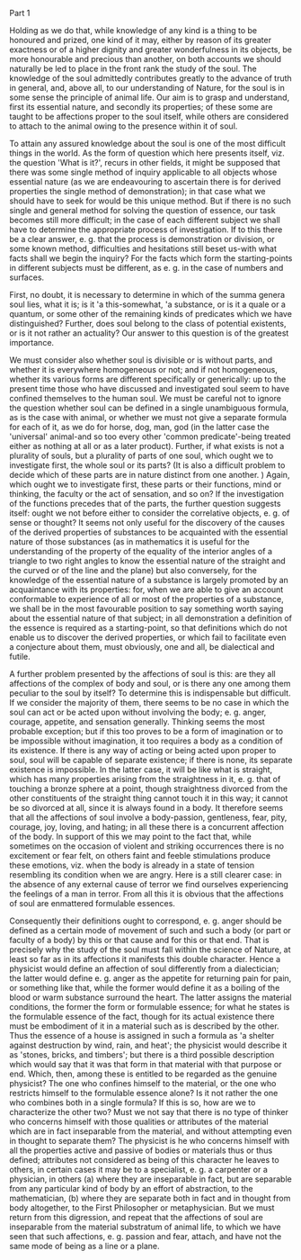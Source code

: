 Part 1

Holding as we do that, while knowledge of any kind is a thing to be honoured and prized, one kind of it may, either by reason of its greater exactness or of a higher dignity and greater wonderfulness in its objects, be more honourable and precious than another, on both accounts we should naturally be led to place in the front rank the study of the soul.
The knowledge of the soul admittedly contributes greatly to the advance of truth in general, and, above all, to our understanding of Nature, for the soul is in some sense the principle of animal life.
Our aim is to grasp and understand, first its essential nature, and secondly its properties; of these some are taught to be affections proper to the soul itself, while others are considered to attach to the animal owing to the presence within it of soul.

To attain any assured knowledge about the soul is one of the most difficult things in the world.
As the form of question which here presents itself, viz.
the question 'What is it?', recurs in other fields, it might be supposed that there was some single method of inquiry applicable to all objects whose essential nature (as we are endeavouring to ascertain there is for derived properties the single method of demonstration); in that case what we should have to seek for would be this unique method.
But if there is no such single and general method for solving the question of essence, our task becomes still more difficult; in the case of each different subject we shall have to determine the appropriate process of investigation.
If to this there be a clear answer, e.
g.
that the process is demonstration or division, or some known method, difficulties and hesitations still beset us-with what facts shall we begin the inquiry? For the facts which form the starting-points in different subjects must be different, as e.
g.
in the case of numbers and surfaces.

First, no doubt, it is necessary to determine in which of the summa genera soul lies, what it is; is it 'a this-somewhat, 'a substance, or is it a quale or a quantum, or some other of the remaining kinds of predicates which we have distinguished? Further, does soul belong to the class of potential existents, or is it not rather an actuality? Our answer to this question is of the greatest importance.

We must consider also whether soul is divisible or is without parts, and whether it is everywhere homogeneous or not; and if not homogeneous, whether its various forms are different specifically or generically: up to the present time those who have discussed and investigated soul seem to have confined themselves to the human soul.
We must be careful not to ignore the question whether soul can be defined in a single unambiguous formula, as is the case with animal, or whether we must not give a separate formula for each of it, as we do for horse, dog, man, god (in the latter case the 'universal' animal-and so too every other 'common predicate'-being treated either as nothing at all or as a later product).
Further, if what exists is not a plurality of souls, but a plurality of parts of one soul, which ought we to investigate first, the whole soul or its parts? (It is also a difficult problem to decide which of these parts are in nature distinct from one another.
) Again, which ought we to investigate first, these parts or their functions, mind or thinking, the faculty or the act of sensation, and so on? If the investigation of the functions precedes that of the parts, the further question suggests itself: ought we not before either to consider the correlative objects, e.
g.
of sense or thought? It seems not only useful for the discovery of the causes of the derived properties of substances to be acquainted with the essential nature of those substances (as in mathematics it is useful for the understanding of the property of the equality of the interior angles of a triangle to two right angles to know the essential nature of the straight and the curved or of the line and the plane) but also conversely, for the knowledge of the essential nature of a substance is largely promoted by an acquaintance with its properties: for, when we are able to give an account conformable to experience of all or most of the properties of a substance, we shall be in the most favourable position to say something worth saying about the essential nature of that subject; in all demonstration a definition of the essence is required as a starting-point, so that definitions which do not enable us to discover the derived properties, or which fail to facilitate even a conjecture about them, must obviously, one and all, be dialectical and futile.

A further problem presented by the affections of soul is this: are they all affections of the complex of body and soul, or is there any one among them peculiar to the soul by itself? To determine this is indispensable but difficult.
If we consider the majority of them, there seems to be no case in which the soul can act or be acted upon without involving the body; e.
g.
anger, courage, appetite, and sensation generally.
Thinking seems the most probable exception; but if this too proves to be a form of imagination or to be impossible without imagination, it too requires a body as a condition of its existence.
If there is any way of acting or being acted upon proper to soul, soul will be capable of separate existence; if there is none, its separate existence is impossible.
In the latter case, it will be like what is straight, which has many properties arising from the straightness in it, e.
g.
that of touching a bronze sphere at a point, though straightness divorced from the other constituents of the straight thing cannot touch it in this way; it cannot be so divorced at all, since it is always found in a body.
It therefore seems that all the affections of soul involve a body-passion, gentleness, fear, pity, courage, joy, loving, and hating; in all these there is a concurrent affection of the body.
In support of this we may point to the fact that, while sometimes on the occasion of violent and striking occurrences there is no excitement or fear felt, on others faint and feeble stimulations produce these emotions, viz.
when the body is already in a state of tension resembling its condition when we are angry.
Here is a still clearer case: in the absence of any external cause of terror we find ourselves experiencing the feelings of a man in terror.
From all this it is obvious that the affections of soul are enmattered formulable essences.

Consequently their definitions ought to correspond, e.
g.
anger should be defined as a certain mode of movement of such and such a body (or part or faculty of a body) by this or that cause and for this or that end.
That is precisely why the study of the soul must fall within the science of Nature, at least so far as in its affections it manifests this double character.
Hence a physicist would define an affection of soul differently from a dialectician; the latter would define e.
g.
anger as the appetite for returning pain for pain, or something like that, while the former would define it as a boiling of the blood or warm substance surround the heart.
The latter assigns the material conditions, the former the form or formulable essence; for what he states is the formulable essence of the fact, though for its actual existence there must be embodiment of it in a material such as is described by the other.
Thus the essence of a house is assigned in such a formula as 'a shelter against destruction by wind, rain, and heat'; the physicist would describe it as 'stones, bricks, and timbers'; but there is a third possible description which would say that it was that form in that material with that purpose or end.
Which, then, among these is entitled to be regarded as the genuine physicist? The one who confines himself to the material, or the one who restricts himself to the formulable essence alone? Is it not rather the one who combines both in a single formula? If this is so, how are we to characterize the other two? Must we not say that there is no type of thinker who concerns himself with those qualities or attributes of the material which are in fact inseparable from the material, and without attempting even in thought to separate them? The physicist is he who concerns himself with all the properties active and passive of bodies or materials thus or thus defined; attributes not considered as being of this character he leaves to others, in certain cases it may be to a specialist, e.
g.
a carpenter or a physician, in others (a) where they are inseparable in fact, but are separable from any particular kind of body by an effort of abstraction, to the mathematician, (b) where they are separate both in fact and in thought from body altogether, to the First Philosopher or metaphysician.
But we must return from this digression, and repeat that the affections of soul are inseparable from the material substratum of animal life, to which we have seen that such affections, e.
g.
passion and fear, attach, and have not the same mode of being as a line or a plane.